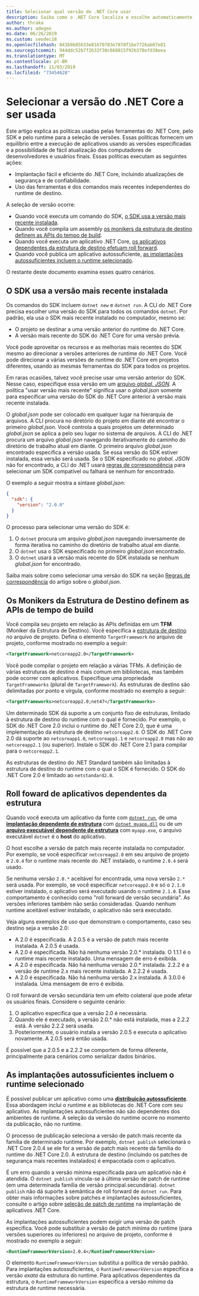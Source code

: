 ```yaml
---
title: Selecionar qual versão do .NET Core usar
description: Saiba como o .NET Core localiza e escolhe automaticamente versões de runtime para o seu programa. Além disso, este artigo ensina como forçar uma versão específica.
author: thraka
ms.author: adegeo
ms.date: 06/26/2019
ms.custom: seodec18
ms.openlocfilehash: 043b9b85633e81670783e7870f1be7726ab07e81
ms.sourcegitcommit: 944ddc52b7f2632f30c668815f92b378efd38eea
ms.translationtype: MT
ms.contentlocale: pt-BR
ms.lasthandoff: 11/03/2019
ms.locfileid: "73454628"
---
```

# <a name="select-the-net-core-version-to-use"></a>Selecionar a versão do .NET Core a ser usada

Este artigo explica as políticas usadas pelas ferramentas do .NET Core, pelo SDK e pelo runtime para a seleção de versões. Essas políticas fornecem um equilíbrio entre a execução de aplicativos usando as versões especificadas e a possibilidade de fácil atualização dos computadores de desenvolvedores e usuários finais. Essas políticas executam as seguintes ações:

- Implantação fácil e eficiente do .NET Core, incluindo atualizações de segurança e de confiabilidade.
- Uso das ferramentas e dos comandos mais recentes independentes do runtime de destino.

A seleção de versão ocorre:

- Quando você executa um comando do SDK, [o SDK usa a versão mais recente instalada](#the-sdk-uses-the-latest-installed-version).
- Quando você compila um assembly [os monikers da estrutura de destino definem as APIs do tempo de build](#target-framework-monikers-define-build-time-apis).
- Quando você executa um aplicativo .NET Core, [os aplicativos dependentes da estrutura de destino efetuam roll forward](#framework-dependent-apps-roll-forward).
- Quando você publica um aplicativo autossuficiente, [as implantações autossuficientes incluem o runtime selecionado](#self-contained-deployments-include-the-selected-runtime).

O restante deste documento examina esses quatro cenários.

## <a name="the-sdk-uses-the-latest-installed-version"></a>O SDK usa a versão mais recente instalada

Os comandos do SDK incluem `dotnet new` e `dotnet run`. A CLI do .NET Core precisa escolher uma versão do SDK para todos os comandos `dotnet`. Por padrão, ela usa o SDK mais recente instalado no computador, mesmo se:

- O projeto se destinar a uma versão anterior do runtime do .NET Core.
- A versão mais recente do SDK do .NET Core for uma versão prévia.

Você pode aproveitar os recursos e as melhorias mais recentes do SDK mesmo ao direcionar a versões anteriores de runtime do .NET Core. Você pode direcionar a várias versões de runtime do .NET Core em projetos diferentes, usando as mesmas ferramentas do SDK para todos os projetos.

Em raras ocasiões, talvez você precise usar uma versão anterior do SDK. Nesse caso, especifique essa versão em um [arquivo *global. JSON*](../tools/global-json.md). A política "usar versão mais recente" significa usar o *global.json* somente para especificar uma versão do SDK do .NET Core anterior à versão mais recente instalada.

O *global.json* pode ser colocado em qualquer lugar na hierarquia de arquivos. A CLI procura no diretório do projeto em diante até encontrar o primeiro *global.json*. Você controla a quais projetos um determinado *global.json* se aplica a pelo seu lugar no sistema de arquivos. A CLI do .NET procura um arquivo *global.json* navegando iterativamente do caminho do diretório de trabalho atual em diante. O primeiro arquivo *global.json* encontrado especifica a versão usada. Se essa versão do SDK estiver instalada, essa versão será usada. Se o SDK especificado no *global. JSON* não for encontrado, a CLI do .NET usará [regras de correspondência](../tools/global-json.md#matching-rules) para selecionar um SDK compatível ou falhará se nenhum for encontrado.

O exemplo a seguir mostra a sintaxe *global.json*:

``` json
{
  "sdk": {
    "version": "2.0.0"
  }
}
```

O processo para selecionar uma versão do SDK é:

1. O `dotnet` procura um arquivo *global.json* navegando inversamente de forma iterativa no caminho do diretório de trabalho atual em diante.
1. O `dotnet` usa o SDK especificado no primeiro *global.json* encontrado.
1. O `dotnet` usará a versão mais recente do SDK instalada se nenhum *global.json* for encontrado.

Saiba mais sobre como selecionar uma versão do SDK na seção [Regras de correspondência](../tools/global-json.md#matching-rules) do artigo sobre o *global.json*.

## <a name="target-framework-monikers-define-build-time-apis"></a>Os Monikers da Estrutura de Destino definem as APIs de tempo de build

Você compila seu projeto em relação às APIs definidas em um **TFM** (Moniker da Estrutura de Destino). Você especifica a [estrutura de destino](../../standard/frameworks.md) no arquivo de projeto. Defina o elemento `TargetFramework` no arquivo de projeto, conforme mostrado no exemplo a seguir:

``` xml
<TargetFramework>netcoreapp2.0</TargetFramework>
```

Você pode compilar o projeto em relação a várias TFMs. A definição de várias estruturas de destino é mais comum em bibliotecas, mas também pode ocorrer com aplicativos. Especifique uma propriedade `TargetFrameworks` (plural de `TargetFramework`). As estruturas de destino são delimitadas por ponto e vírgula, conforme mostrado no exemplo a seguir:

``` xml
<TargetFrameworks>netcoreapp2.0;net47</TargetFrameworks>
```

Um determinado SDK dá suporte a um conjunto fixo de estruturas, limitado à estrutura de destino do runtime com o qual é fornecido. Por exemplo, o SDK do .NET Core 2.0 inclui o runtime do .NET Core 2.0, que é uma implementação da estrutura de destino `netcoreapp2.0`. O SDK do .NET Core 2.0 dá suporte ao `netcoreapp1.0`, `netcoreapp1.1` e `netcoreapp2.0` mas não ao `netcoreapp2.1` (ou superior). Instale o SDK do .NET Core 2.1 para compilar para o `netcoreapp2.1`.

As estruturas de destino do .NET Standard também são limitadas à estrutura de destino do runtime com o qual o SDK é fornecido. O SDK do .NET Core 2.0 é limitado ao `netstandard2.0`.

## <a name="framework-dependent-apps-roll-forward"></a>Roll foward de aplicativos dependentes da estrutura

Quando você executa um aplicativo da fonte com [`dotnet run`](../tools/dotnet-run.md), de uma [**implantação dependente de estrutura**](../deploying/index.md#framework-dependent-deployments-fdd) com [`dotnet myapp.dll`](../tools/dotnet.md#description) ou de um [**arquivo executável dependente de estrutura**](../deploying/index.md#framework-dependent-executables-fde) com `myapp.exe`, o arquivo executável `dotnet` é o **host** do aplicativo.

O host escolhe a versão de patch mais recente instalada no computador. Por exemplo, se você especificar `netcoreapp2.0` em seu arquivo de projeto e `2.0.4` for o runtime mais recente do .NET instalado, o runtime `2.0.4` será usado.

Se nenhuma versão `2.0.*` aceitável for encontrada, uma nova versão `2.*` será usada. Por exemplo, se você especificar `netcoreapp2.0` e só o `2.1.0` estiver instalado, o aplicativo será executado usando o runtime `2.1.0`. Esse comportamento é conhecido como "roll forward de versão secundária". As versões inferiores também não serão consideradas. Quando nenhum runtime aceitável estiver instalado, o aplicativo não será executado.

Veja alguns exemplos de uso que demonstram o comportamento, caso seu destino seja a versão 2.0:

- A 2.0 é especificada. A 2.0.5 é a versão de patch mais recente instalada. A 2.0.5 é usada.
- A 2.0 é especificada. Não há nenhuma versão 2.0.* instalada. O 1.1.1 é o runtime mais recente instalado. Uma mensagem de erro é exibida.
- A 2.0 é especificada. Não há nenhuma versão 2.0.* instalada. 2.2.2 é a versão de runtime 2.x mais recente instalada. A 2.2.2 é usada.
- A 2.0 é especificada. Não há nenhuma versão 2.x instalada. A 3.0.0 é instalada. Uma mensagem de erro é exibida.

O roll forward de versão secundária tem um efeito colateral que pode afetar os usuários finais. Considere o seguinte cenário:

1. O aplicativo especifica que a versão 2.0 é necessária.
2. Quando ele é executado, a versão 2.0.* não está instalada, mas a 2.2.2 está. A versão 2.2.2 será usada.
3. Posteriormente, o usuário instala a versão 2.0.5 e executa o aplicativo novamente. A 2.0.5 será então usada.

É possível que a 2.0.5 e a 2.2.2 se comportem de forma diferente, principalmente para cenários como serializar dados binários.

## <a name="self-contained-deployments-include-the-selected-runtime"></a>As implantações autossuficientes incluem o runtime selecionado

É possível publicar um aplicativo como uma [ **distribuição autossuficiente**](../deploying/index.md#self-contained-deployments-scd). Essa abordagem inclui o runtime e as bibliotecas do .NET Core com seu aplicativo. As implantações autossuficientes não são dependentes dos ambientes de runtime. A seleção da versão do runtime ocorre no momento da publicação, não no runtime.

O processo de publicação seleciona a versão de patch mais recente da família de determinado runtime. Por exemplo, `dotnet publish` selecionará o .NET Core 2.0.4 se ele for a versão de patch mais recente da família do runtime do .NET Core 2.0. A estrutura de destino (incluindo os patches de segurança mais recentes instalados) é empacotada com o aplicativo.

É um erro quando a versão mínima especificada para um aplicativo não é atendida. O `dotnet publish` vincula-se à última versão de patch de runtime (em uma determinada família de versão principal.secundária). `dotnet publish` não dá suporte à semântica de roll forward de `dotnet run`. Para obter mais informações sobre patches e implantações autossuficientes, consulte o artigo sobre [seleção de patch de runtime](../deploying/runtime-patch-selection.md) na implantação de aplicativos .NET Core.

As implantações autossuficientes podem exigir uma versão de patch específica. Você pode substituir a versão de patch mínima do runtime (para versões superiores ou inferiores) no arquivo de projeto, conforme é mostrado no exemplo a seguir:

``` xml
<RuntimeFrameworkVersion>2.0.4</RuntimeFrameworkVersion>
```

O elemento `RuntimeFrameworkVersion` substitui a política de versão padrão. Para implantações autossuficientes, o `RuntimeFrameworkVersion` especifica a versão *exata* da estrutura do runtime. Para aplicativos dependentes da estrutura, o `RuntimeFrameworkVersion` especifica a versão *mínima* da estrutura de runtime necessária.
